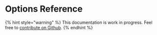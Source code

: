 # Options Reference

{% hint style="warning" %}
This documentation is work in progress. Feel free to [contribute on Github](https://github.com/surjithctly/web3forms-docs).
{% endhint %}

